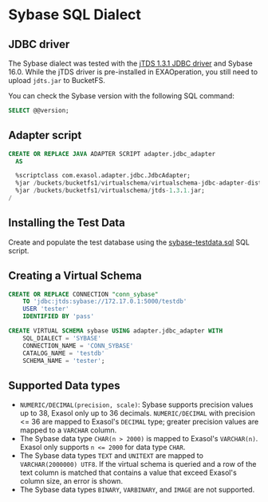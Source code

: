 # Sybase SQL Dialect

## JDBC driver

The Sybase dialect was tested with the [jTDS 1.3.1 JDBC driver](https://sourceforge.net/projects/jtds/files/jtds/1.3.1/) and Sybase 16.0.
While the jTDS driver is pre-installed in EXAOperation, you still need to upload `jdts.jar` to BucketFS.

You can check the Sybase version with the following SQL command:

```sql
SELECT @@version;
```

## Adapter script

```sql
CREATE OR REPLACE JAVA ADAPTER SCRIPT adapter.jdbc_adapter
  AS

  %scriptclass com.exasol.adapter.jdbc.JdbcAdapter;
  %jar /buckets/bucketfs1/virtualschema/virtualschema-jdbc-adapter-dist-1.19.5.jar;
  %jar /buckets/bucketfs1/virtualschema/jtds-1.3.1.jar;
/
```

## Installing the Test Data

Create and populate the test database using the [sybase-testdata.sql](../../jdbc-adapter/integration-test-data/sybase.sql) SQL script.

## Creating a Virtual Schema

```sql
CREATE OR REPLACE CONNECTION "conn_sybase"
	TO 'jdbc:jtds:sybase://172.17.0.1:5000/testdb'
	USER 'tester'
	IDENTIFIED BY 'pass'

CREATE VIRTUAL SCHEMA sybase USING adapter.jdbc_adapter WITH
	SQL_DIALECT = 'SYBASE'
	CONNECTION_NAME = 'CONN_SYBASE'
	CATALOG_NAME = 'testdb'
	SCHEMA_NAME = 'tester';
```

## Supported Data types

* `NUMERIC/DECIMAL(precision, scale)`: Sybase supports precision values up to 38, Exasol only up to 36 decimals. `NUMERIC/DECIMAL` with precision <= 36 are mapped to Exasol's `DECIMAL` type; greater precision values are mapped to a `VARCHAR` column.
* The Sybase data type `CHAR(n > 2000)` is mapped to Exasol's `VARCHAR(n)`. Exasol only supports `n <= 2000` for data type `CHAR`.
* The Sybase data types `TEXT` and `UNITEXT` are mapped to `VARCHAR(2000000) UTF8`. If the virtual schema is queried and a row of the text column is matched that contains a value that exceed Exasol's column size, an error is shown.
* The Sybase data types `BINARY`, `VARBINARY`, and `IMAGE` are not supported.